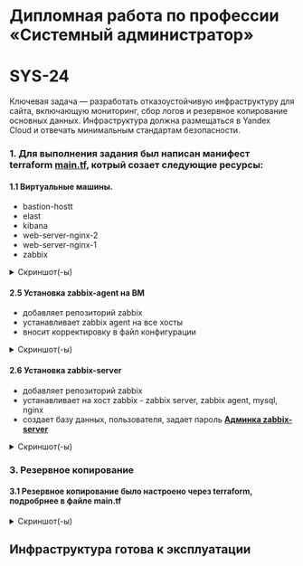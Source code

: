 #  Дипломная работа по профессии «Системный администратор»
# SYS-24

Ключевая задача — разработать отказоустойчивую инфраструктуру для сайта, включающую мониторинг, сбор логов и резервное копирование основных данных. Инфраструктура должна размещаться в Yandex Cloud и отвечать минимальным стандартам безопасности.

### 1\. Для выполнения задания был написан манифест terraform [main.tf](https://github.com/RaffaelX/sys-gitlab-hw/blob/main/_diplom/main.tf), котрый созает следующие ресурсы:

#### 1.1 Виртуальные машины.

  - bastion-hostt
  - elast
  - kibana
  - web-server-nginx-2
  - web-server-nginx-1
  - zabbix

<details>
<summary> Скриншот(-ы) </summary>

![01_vm](https://github.com/znak72/Diplom/blob/main/img/yandexcloud.png)

</details>


#### 2.5 Установка zabbix-agent на ВМ 
  - добавляет репозиторий zabbix
  - устанавливает zabbix agent на все хосты
  - вносит корректировку в файл конфигурации  


<details>
<summary> Скриншот(-ы) </summary>

![25_install_zabbix_agent](https://github.com/znak72/Diplom/blob/main/img/zabbix-agent.png)

</details>

#### 2.6 Установка zabbix-server 
  
  - добавляет репозиторий zabbix
  - устанавливает на хост zabbix -  zabbix server, zabbix agent, mysql, nginx
  - создает базу данных, пользователя, задает пароль
**[Админка zabbix-server](http://51.250.38.227:8080)**

<details>
<summary> Скриншот(-ы) </summary>

![24_install_zabbix_server](https://github.com/znak72/Diplom/blob/main/img/Ansible_Playbook_Zabbix-server_1.png)

![26_ installzabbix_server](https://github.com/znak72/Diplom/blob/main/img/Ansible_Playbook_Zabbix-server_2.png)

![27_ installzabbix_server](https://github.com/znak72/Diplom/blob/main/img/zabbix.png)

![27_ installzabbix_server](https://github.com/znak72/Diplom/blob/main/img/zabbix2.png)

</details>

### 3. Резервное копирование 
#### 3.1 Резервное копирование было настроено через terraform, подробрнее в файле main.tf

<details>
<summary> Скриншот(-ы) </summary>

![99_Snapshot_1](https://github.com/znak72/Diplom/blob/main/img/snapshot.png)

![99_Snapshot_2](https://github.com/znak72/Diplom/blob/main/img/snapshot2.png)

</details>

## Инфраструктура готова к эксплуатации
